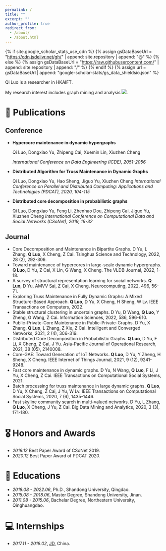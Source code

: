 ```yaml
---
permalink: /
title: ""
excerpt: ""
author_profile: true
redirect_from: 
  - /about/
  - /about.html
---
```


{% if site.google_scholar_stats_use_cdn %}
{% assign gsDataBaseUrl = "https://cdn.jsdelivr.net/gh/" | append: site.repository | append: "@" %}
{% else %}
{% assign gsDataBaseUrl = "https://raw.githubusercontent.com/" | append: site.repository | append: "/" %}
{% endif %}
{% assign url = gsDataBaseUrl | append: "google-scholar-stats/gs_data_shieldsio.json" %}

<span class='anchor' id='about-me'></span>

Qi Luo is a researcher in HKAIFT. 
<!-- and a postdoc of City University of Hongkong -->

My research interest includes graph mining and analysis <a href='https://scholar.google.com/citations?user=glQeJ0sAAAAJ'><img src="https://img.shields.io/endpoint?url={{ url | url_encode }}&logo=Google%20Scholar&labelColor=f6f6f6&color=9cf&style=flat&label=citations"></a>.


<!-- # 🔥 News
- *2022.02*: &nbsp;🎉🎉 Lorem ipsum dolor sit amet, consectetur adipiscing elit. Vivamus ornare aliquet ipsum, ac tempus justo dapibus sit amet. 
- *2022.02*: &nbsp;🎉🎉 Lorem ipsum dolor sit amet, consectetur adipiscing elit. Vivamus ornare aliquet ipsum, ac tempus justo dapibus sit amet.  -->

<!-- # 🔮 Projects

<div class='paper-box'><div class='paper-box-image'><div><div class="badge">CVPR 2016</div><img src='images/500x300.png' alt="sym" width="100%"></div></div>
<div class='paper-box-text' markdown="1">

[Deep Residual Learning for Image Recognition](https://openaccess.thecvf.com/content_cvpr_2016/papers/He_Deep_Residual_Learning_CVPR_2016_paper.pdf)

**Kaiming He**, Xiangyu Zhang, Shaoqing Ren, Jian Sun

[**Project**](https://scholar.google.com/citations?view_op=view_citation&hl=zh-CN&user=DhtAFkwAAAAJ&citation_for_view=DhtAFkwAAAAJ:ALROH1vI_8AC) <strong><span class='show_paper_citations' data='DhtAFkwAAAAJ:ALROH1vI_8AC'></span></strong>
- Lorem ipsum dolor sit amet, consectetur adipiscing elit. Vivamus ornare aliquet ipsum, ac tempus justo dapibus sit amet. 
</div>
</div> -->


# 📝 Publications 


<!-- - [Lorem ipsum dolor sit amet, consectetur adipiscing elit. Vivamus ornare aliquet ipsum, ac tempus justo dapibus sit amet](https://github.com), A, B, C, **CVPR 2020** -->

## Conference

- **Hypercore maintenance in dynamic hypergraphs** 

  Qi Luo, Dongxiao Yu, Zhipeng Cai, Xuemin Lin, Xiuzhen Cheng
  
  *International Conference on Data Engineering (ICDE), 2051-2056*
  
- **Distributed Algorithm for Truss Maintenance in Dynamic Graphs**

  Qi Luo, Dongxiao Yu, Hao Sheng, Jiguo Yu, Xiuzhen Cheng
  *International Conference on Parallel and Distributed Computing: Applications and Technologies (PDCAT), 2020, 104-115*
  
- **Distributed core decomposition in probabilistic graphs**

  Qi Luo, Dongxiao Yu, Feng Li, Zhenhao Dou, Zhipeng Cai, Jiguo Yu, Xiuzhen Cheng
  *International Conference on Computational Data and Social Networks (CSoNet), 2019, 16-32*

## Journal

- Core Decomposition and Maintenance in Bipartite Graphs. D Yu, L Zhang, **Q Luo**, X Cheng, Z Cai. Tsinghua Science and Technology, 2022, 28 (2), 292-309.
- Toward maintenance of hypercores in large-scale dynamic hypergraphs. **Q Luo**, D Yu, Z Cai, X Lin, G Wang, X Cheng. The VLDB Journal, 2022, 1-18.
- A survey of structural representation learning for social networks. **Q Luo**, D Yu, AMVV Sai, Z Cai, X Cheng. Neurocomputing, 2022, 496, 56-71.
- Exploring Truss Maintenance in Fully Dynamic Graphs: A Mixed Structure-Based Approach. **Q Luo**, D Yu, X Cheng, H Sheng, W Lv. IEEE Transactions on Computers, 2022.
- Stable structural clustering in uncertain graphs. D Yu, D Wang, **Q Luo**, Y Zheng, G Wang, Z Cai. Information Sciences, 2022, 586, 596-610.
- Public-Private-Core Maintenance in Public-Private-Graphs. D Yu, X Zhang, **Q Luo**, L Zhang, Z Xie, Z Cai. Intelligent and Converged Networks, 2021, 2 (4), 306-319.
- Distributed Core Decomposition in Probabilistic Graphs. **Q Luo**, D Yu, F Li, X Cheng, Z Cai, J Yu. Asia-Pacific Journal of Operational Research, 2021, 38 (05), 2140008.
- Core-GAE: Toward Generation of IoT Networks. **Q Luo**, D Yu, Y Zheng, H Sheng, X Cheng. IEEE Internet of Things Journal, 2021, 9 (12), 9241-9248.
- Fast core maintenance in dynamic graphs. D Yu, N Wang, **Q Luo**, F Li, J Yu, X Cheng, Z Cai. IEEE Transactions on Computational Social Systems, 2021.
- Batch processing for truss maintenance in large dynamic graphs. **Q Luo**, D Yu, X Cheng, Z Cai, J Yu, W Lv. IEEE Transactions on Computational Social Systems, 2020, 7 (6), 1435-1446.
- Fast skyline community search in multi-valued networks. D Yu, L Zhang, **Q Luo**, X Cheng, J Yu, Z Cai. Big Data Mining and Analytics, 2020, 3 (3), 171-180.






# 🎖 Honors and Awards
- *2019.12* Best Paper Award of CSoNet 2019. 
- *2020.12* Best Paper Award of PDCAT 2020.
<!-- - *2023.4* Best Paper Award of CIDM 2023.   -->

# 📖 Educations
- *2018.08 - 2022.06*, Ph.D., Shandong University, Qingdao. 
- *2015.08 - 2018.06*, Master Degree, Shandong University, Jinan. 
- *2011.08 - 2015.06*, Bachelar Degree, Northestern University, Qinghuangdao. 

<!-- # 💬 Invited Talks
- *2021.06*, Lorem ipsum dolor sit amet, consectetur adipiscing elit. Vivamus ornare aliquet ipsum, ac tempus justo dapibus sit amet. 
- *2021.03*, Lorem ipsum dolor sit amet, consectetur adipiscing elit. Vivamus ornare aliquet ipsum, ac tempus justo dapibus sit amet.  \| [\[video\]](https://github.com/) -->

# 💻 Internships
- *2017.11 - 2018.02*, [JD](https://www.jd.com/), China.
